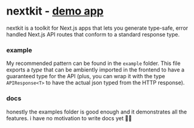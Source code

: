 # nextkit - [demo app](https://github.com/alii/nextkit-demo)

nextkit is a toolkit for Next.js apps that lets you generate type-safe, error handled Next.js API routes that conform to a standard response type.

### example

My recommended pattern can be found in the `example` folder. This file exports a _type_ that can be ambiently imported in the frontend to have a guaranteed type for the API (plus, you can wrap it with the type `APIResponse<T>` to have the actual json typed from the HTTP response).

### docs

honestly the examples folder is good enough and it demonstrates all the features. i have no motivation to write docs yet 🚀🚀

